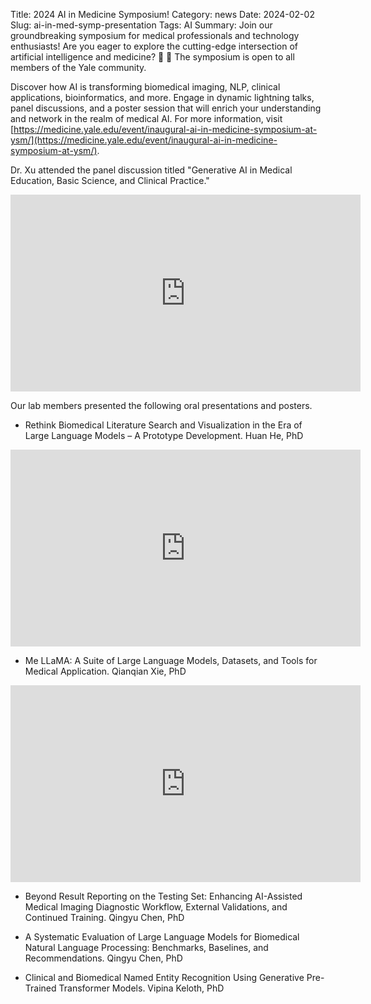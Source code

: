 Title: 2024 AI in Medicine Symposium!
Category: news
Date: 2024-02-02
Slug: ai-in-med-symp-presentation
Tags: AI
Summary: Join our groundbreaking symposium for medical professionals and technology enthusiasts! Are you eager to explore the cutting-edge intersection of artificial intelligence and medicine? 🧬 🤖 The symposium is open to all members of the Yale community.


Discover how AI is transforming biomedical imaging, NLP, clinical applications, bioinformatics, and more. Engage in dynamic lightning talks, panel discussions, and a poster session that will enrich your understanding and network in the realm of medical AI. For more information, visit [https://medicine.yale.edu/event/inaugural-ai-in-medicine-symposium-at-ysm/](https://medicine.yale.edu/event/inaugural-ai-in-medicine-symposium-at-ysm/).

Dr. Xu attended the panel discussion titled "Generative AI in Medical Education, Basic Science, and Clinical Practice."

<div style="text-align: center;">
<iframe width="560" height="315" src="https://www.youtube.com/embed/3Lk8BvpA1ic?si=IMl50X4BCgYyw3Z-" title="YouTube video player" frameborder="0" allow="accelerometer; autoplay; clipboard-write; encrypted-media; gyroscope; picture-in-picture; web-share" allowfullscreen></iframe>
</div>


Our lab members presented the following oral presentations and posters.

- Rethink Biomedical Literature Search and Visualization in the Era of Large Language Models – A Prototype Development. Huan He, PhD

<div style="text-align: center;">
<iframe width="560" height="315" src="https://www.youtube.com/embed/HT-isv6FJuM?si=aCJOHTMnubgKQvlo" title="YouTube video player" frameborder="0" allow="accelerometer; autoplay; clipboard-write; encrypted-media; gyroscope; picture-in-picture; web-share" allowfullscreen></iframe>
</div>


- Me LLaMA: A Suite of Large Language Models, Datasets, and Tools for Medical Application. Qianqian Xie, PhD

<div style="text-align: center;">
<iframe width="560" height="315" src="https://www.youtube.com/embed/Z41qeL9Dzq4?si=praLd80FeVxXZHMv" title="YouTube video player" frameborder="0" allow="accelerometer; autoplay; clipboard-write; encrypted-media; gyroscope; picture-in-picture; web-share" allowfullscreen></iframe>
</div>


- Beyond Result Reporting on the Testing Set: Enhancing AI-Assisted Medical Imaging Diagnostic Workflow, External Validations, and Continued Training. Qingyu Chen, PhD


- A Systematic Evaluation of Large Language Models for Biomedical Natural Language Processing: Benchmarks, Baselines, and Recommendations. Qingyu Chen, PhD


- Clinical and Biomedical Named Entity Recognition Using Generative Pre-Trained Transformer Models. 
Vipina Keloth, PhD